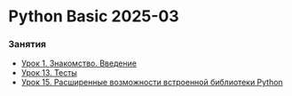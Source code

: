 # Python Basic 2025-03


### Занятия

- [Урок 1. Знакомство. Введение](lessons/lesson.01/)
- [Урок 13. Тесты](lessons/lesson.13/)
- [Урок 15. Расширенные возможности встроенной библиотеки Python](lessons/lesson.15/)
